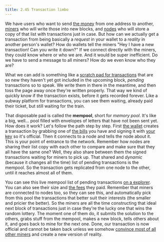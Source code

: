 ```yaml
---
title: 2.45 Transaction limbo
---
```

We have users who want to send [the money](2.02_money_is_a_battery.md) from one address to another, [miners](2.09_miners.md) who will write those into new blocks, and [nodes](2.25_nodes.md) who will store a copy of that list with transactions just in case. But how can we actually get a transaction from being basically a *request* in your wallet to a *reality* in another person's wallet? How do wallets tell the miners "Hey I have a new transaction! Can you write it down?" If we connect directly with the miners, they could know where or who we are. And it would be super inefficient. Do we have to send a message to all miners? How do we even know who they are?

What we can add is something like a [scratch pad for transactions](2.45_mempool.md) that are so new they haven't yet got included in the upcoming block, *pending* transactions so to speak. We write them in there in the meantime, and then toss the page away once they're written properly. That way we kind of quickly know if the transaction exists, before it gets recorded forever. Like a subway platform for transactions, you can see them waiting, already paid their ticket, but still waiting for the train.

That disposable pad is called the **mempool**, short for *memory pool*. It's like a big, well... pool filled with envelopes of letters that have not been sent yet. How does it work? Let's follow the path step by step. First [the wallet](2.14_wallets.md) creates a transaction by grabbing one of [the bills](2.32_utxos.md) you have and signing it with [your key](2.15_keys.md) so it's official. Then it connects to a node and tells the node about it. This is your point of entrance to the network. Remember how nodes are sharing their list copy with each other to compare and make sure that they all have the same one? Well, they also share between them the signed transactions waiting for miners to pick up. That shared and *dynamic* (because it changes all the time) list of pending transactions is the mempool. So the transaction gets replicated from one node to the other, until it reaches almost all of them.

You can see this live mempool list of pending transactions [on a explorer](https://www.exploremonero.com/queue). You can also see their size and [the fees](2.42_fees.md) they paid. Remember that miners are connected to nodes too, so they can see this, and automatically pick from this pool the transactions that better suit their interests (the smaller and pricier the better). So the miners are all the time constructing that ideal next block of transactions just in case they're the lucky one that wins the random lottery. The moment one of them do, it submits the solution to the others, grabs stuff from the mempool, makes a new block, tells others about it, and goes back to mine for the next one. Done, our transaction is now official and cannot be taken back unless we somehow [convince most of all other miners](2.46_fork.md) and create a new version of reality.
